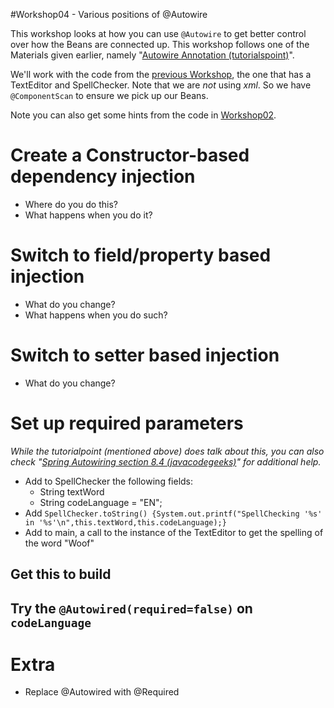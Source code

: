 #Workshop04 - Various positions of @Autowire

This workshop looks at how you can use `@Autowire` to get better control over how the Beans are connected up.  This workshop follows one of the Materials given earlier, namely "[Autowire Annotation (tutorialspoint)](https://www.tutorialspoint.com/spring/spring_autowired_annotation.htm)".  

We'll work with the code from the [previous Workshop](.\Workshop03.md), the one that has a TextEditor and SpellChecker.  Note that we are _not_ using *xml*.  So we have `@ComponentScan` to ensure we pick up our Beans.

Note you can also get some hints from the code in [Workshop02](.\Workshop02.md).

# Create a Constructor-based dependency injection
- Where do you do this?
- What happens when you do it?

# Switch to field/property based injection
- What do you change?  
- What happens when you do such?

# Switch to setter based injection
- What do you change?

# Set up required parameters
*While the tutorialpoint (mentioned above) does talk about this, you can also check "[Spring Autowiring section 8.4 (javacodegeeks)](https://examples.javacodegeeks.com/enterprise-java/spring/beans-spring/spring-autowire-example/)" for additional help.*
- Add to SpellChecker the following fields:
  - String textWord 
  - String codeLanguage = "EN";
- Add `SpellChecker.toString() {System.out.printf("SpellChecking '%s' in '%s'\n",this.textWord,this.codeLanguage);}`
- Add to main, a call to the instance of the TextEditor to get the spelling of the word "Woof"

## Get this to build
## Try the `@Autowired(required=false)` on `codeLanguage`

# Extra
- Replace @Autowired with @Required
